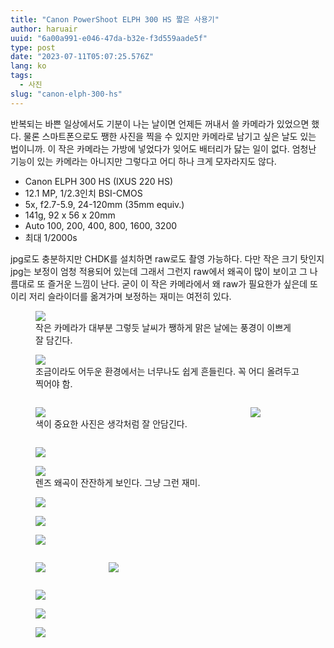 ```yaml
---
title: "Canon PowerShoot ELPH 300 HS 짧은 사용기"
author: haruair
uuid: "6a00a991-e046-47da-b32e-f3d559aade5f"
type: post
date: "2023-07-11T05:07:25.576Z"
lang: ko
tags:
  - 사진
slug: "canon-elph-300-hs"
---
```


반복되는 바쁜 일상에서도 기분이 나는 날이면 언제든 꺼내서 쓸 카메라가 있었으면 했다. 물론 스마트폰으로도 쨍한 사진을 찍을 수 있지만 카메라로 남기고 싶은 날도 있는 법이니까. 이 작은 카메라는 가방에 넣었다가 잊어도 배터리가 닳는 일이 없다. 엄청난 기능이 있는 카메라는 아니지만 그렇다고 어디 하나 크게 모자라지도 않다.

- Canon ELPH 300 HS (IXUS 220 HS)
- 12.1 MP, 1/2.3인치 BSI-CMOS
- 5x, f2.7-5.9, 24-120mm (35mm equiv.)
- 141g, 92 x 56 x 20mm
- Auto 100, 200, 400, 800, 1600, 3200
- 최대 1/2000s

jpg로도 충분하지만 CHDK를 설치하면 raw로도 촬영 가능하다. 다만 작은 크기 탓인지 jpg는 보정이 엄청 적용되어 있는데 그래서 그런지 raw에서 왜곡이 많이 보이고 그 나름대로 또 즐거운 느낌이 난다. 굳이 이 작은 카메라에서 왜 raw가 필요한가 싶은데 또 이리 저리 슬라이더를 옮겨가며 보정하는 재미는 여전히 있다.

<figure class="wide">

<img src="https://live.staticflickr.com/65535/53038166108_4fea48bcd2_o.jpg" loading="lazy" />

<figcaption>작은 카메라가 대부분 그렇듯 날씨가 쨍하게 맑은 날에는 풍경이 이쁘게 잘 담긴다.</figcaption>

</figure>

<figure class="wide">

<img src="https://live.staticflickr.com/65535/53037104692_836496b991_o.jpg" loading="lazy" />


<figcaption>조금이라도 어두운 환경에서는 너무나도 쉽게 흔들린다. 꼭 어디 올려두고 찍어야 함.</figcaption>

</figure>

<div class="columns">

<figure>

<img src="https://live.staticflickr.com/65535/53038072825_fa7787a2dd_o.jpg" loading="lazy" />

<figcaption>색이 중요한 사진은 생각처럼 잘 안담긴다.</figcaption>

</figure>

<figure>

<img src="https://live.staticflickr.com/65535/53037866249_9767fc23fc_o.jpg" loading="lazy" />

</figure>

</div>

<figure class="wide">

<img src="https://live.staticflickr.com/65535/53037679971_4d7d2b6ff1_o.jpg" loading="lazy" />

</figure>

<figure class="wide">

<img src="https://live.staticflickr.com/65535/53037679931_c367b58361_o.jpg" loading="lazy" />

<figcaption>렌즈 왜곡이 잔잔하게 보인다. 그냥 그런 재미.</figcaption>

</figure>

<figure class="wide">

<img src="https://live.staticflickr.com/65535/53038166068_e0ab51dd4b_o.jpg" loading="lazy" />

</figure>


<figure class="wide">

<img src="https://live.staticflickr.com/65535/53037104687_3cc89e0ed9_o.jpg" loading="lazy" />

</figure>

<figure class="wide">

<img src="https://live.staticflickr.com/65535/53037679961_3e62c84b67_o.jpg" loading="lazy" />

</figure>

<div class="columns">
<figure>

<img src="https://live.staticflickr.com/65535/53037104647_d26a9ba55a_o.jpg" loading="lazy" />

</figure>

<figure>

<img src="https://live.staticflickr.com/65535/53038166093_3bb26c919d_o.jpg" loading="lazy" />

</figure>
</div>


<figure class="wide">

<img src="https://live.staticflickr.com/65535/53037104627_5c1088c4ae_o.jpg" loading="lazy" />

</figure>

<figure class="wide">

<img src="https://live.staticflickr.com/65535/53037104632_1a758e9d31_o.jpg" loading="lazy" />

</figure>

<figure class="wide">

<img src="https://live.staticflickr.com/65535/53037679921_25195b5a27_o.jpg" loading="lazy" />

</figure>